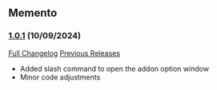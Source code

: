## Memento

### [1.0.1](https://github.com/diomsg-code/Memento/tree/1.0.1) (10/09/2024)
[Full Changelog](https://github.com/DFortun81/AllTheThings/compare/DF-3.4.7...DF-3.4.8) [Previous Releases](https://github.com/DFortun81/AllTheThings/releases)

- Added slash command to open the addon option window
- Minor code adjustments
